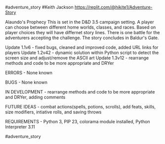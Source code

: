 #adventure_story
#Keith Jackson
https://replit.com/@hikite1/Adventure-Story

Alaundo's Prophecy
This is set in the D&D 3.5 campaign setting. A player can choose between different home worlds, classes, and races. Based on player choices they will have differnet story lines. There is one battle for the adventurers accepting the challenge. The story concludes in Baldur's Gate. 

Update 1.1v6 - fixed bugs, cleaned and improved code, added URL links for players
Update 1.2v42 - dynamic solution within Python script to detect the screen size and adjust/remove the ASCII art
Update 1.3v12 - rearrange methods and code to be more appropriate and DRYer  

ERRORS - None known 

BUGS - None known

IN DEVELOPMENT - rearrange methods and code to be more appropriate and DRYer, adding comments  

FUTURE IDEAS - combat actions(spells, potions, scrolls), add feats, skills, size modifiers, intiative rolls, and saving throws 

REQUIREMENTS - Python 3, PIP 23, colorama module installed, Python Interpreter 3.11

#adventure_story